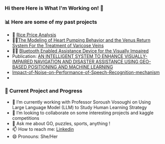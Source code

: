 ### Hi there Here is What I'm Working on! 👋
### 📊 Here are some of my past projects 
- 🍙 [Rice Price Analysis ](https://drive.google.com/file/d/1_R8D5N9FzIf96APzRsW93vrxSHx5S3Qm/view?usp=sharing)
- 🧑‍⚕️[The Modeling of Heart Pumping Behavior and the Venus Return System For the Treatment of Varicose Veins](https://drive.google.com/file/d/18aA1mhVNUN__k_KUmX39spyLwH6d_kER/view)
- 👩‍🦯 [Bluetooth Enabled Assistance Device for the Visually Impaired](https://drive.google.com/file/d/1O2B3j9nAwEOZjDeRMjlTvnh-6a-Lu9yD/view?usp=sharing)
- Publication: [AN INTELLIGENT SYSTEM TO ENHANCE VISUALLY-IMPAIRED NAVIGATION AND DISASTER ASSISTANCE USING GEO-BASED POSITIONING AND MACHINE LEARNING](https://aircconline.com/csit/papers/vol11/csit110907.pdf)
- [Impact-of-Noise-on-Performance-of-Speech-Recognition-mechanism](https://github.com/wliang11hua/Impact-of-Noise-on-Performance-of-Speech-Recognition-mechanism)
- 
### 🌱 Current Project and Progress
- 🔭 I’m currently working with Professor Soroush Vosoughi on Using Large Language Model (LLM) to Study Human Learning Strategy
- 👯 I’m looking to collaborate on some interesting projects and kaggle competitions 
- 💬 Ask me about GO, puzzles, sports, anything !
- 📫 How to reach me: [Linkedin](https://www.linkedin.com/in/wendy-liang-4922721a4/)
- 😄 Pronouns: She/Her
